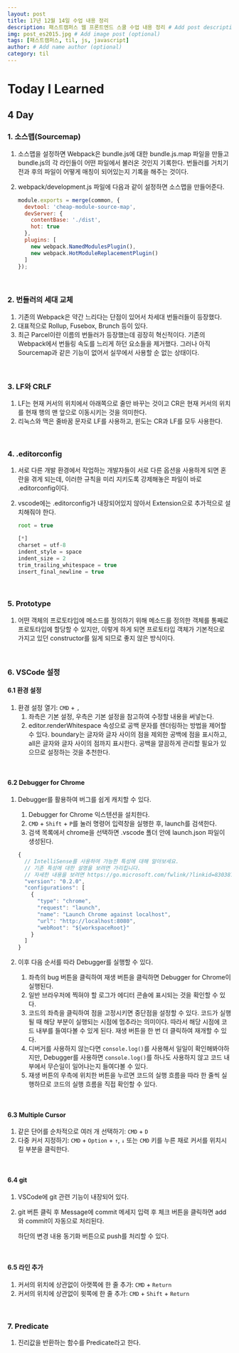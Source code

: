 ```yaml
---
layout: post
title: 17년 12월 14일 수업 내용 정리
description: 패스트캠퍼스 웹 프론트엔드 스쿨 수업 내용 정리 # Add post description (optional)
img: post_es2015.jpg # Add image post (optional)
tags: [패스트캠퍼스, til, js, javascript]
author: # Add name author (optional)
category: til
---
```

# Today I Learned

## 4 Day

### 1. 소스맵(Sourcemap)

1. 소스맵을 설정하면 Webpack은 bundle.js에 대한 bundle.js.map 파일을 만들고 bundle.js의 각 라인들이 어떤 파일에서 불러온 것인지 기록한다. 번들러를 거치기 전과 후의 파일이 어떻게 매칭이 되어있는지 기록을 해주는 것이다.

2. webpack/development.js 파일에 다음과 같이 설정하면 소스맵을 만들어준다.

   ```javascript
   module.exports = merge(common, {
     devtool: 'cheap-module-source-map',
     devServer: {
       contentBase: './dist',
       hot: true
     },
     plugins: [
       new webpack.NamedModulesPlugin(),
       new webpack.HotModuleReplacementPlugin()
     ]
   });
   ```

<br />

### 2. 번들러의 세대 교체

1. 기존의 Webpack은 약간 느리다는 단점이 있어서 차세대 번들러들이 등장했다.
2. 대표적으로 Rollup, Fusebox, Brunch 등이 있다.
3. 최근 Parcel이란 이름의 번들러가 등장했는데 굉장히 혁신적이다. 기존의 Webpack에서 번들링 속도를 느리게 하던 요소들을 제거했다. 그러나 아직 Sourcemap과 같은 기능이 없어서 실무에서 사용할 순 없는 상태이다.

<br />

### 3. LF와 CRLF

1. LF는 현재 커서의 위치에서 아래쪽으로 줄만 바꾸는 것이고 CR은 현재 커서의 위치를 현재 행의 맨 앞으로 이동시키는 것을 의미한다.
2. 리눅스와 맥은 줄바꿈 문자로 LF를 사용하고, 윈도는 CR과 LF를 모두 사용한다.

<br />

### 4. .editorconfig

1. 서로 다른 개발 환경에서 작업하는 개발자들이 서로 다른 옵션을 사용하게 되면 혼란을 겪게 되는데, 이러한 규칙을 미리 지키도록 강제해놓은 파일이 바로 .editorconfig이다.

2. vscode에는 .editorconfig가 내장되어있지 않아서 Extension으로 추가적으로 설치해줘야 한다.

   ```javascript
   root = true

   [*]
   charset = utf-8
   indent_style = space
   indent_size = 2
   trim_trailing_whitespace = true
   insert_final_newline = true
   ```

<br />

### 5. Prototype

1. 어떤 객체의 프로토타입에 메소드를 정의하기 위해 메소드를 정의한 객체를 통째로 프로토타입에 할당할 수 있지만, 이렇게 하게 되면 프로토타입 객체가 기본적으로 가지고 있던 constructor를 잃게 되므로 좋지 않은 방식이다.

<br />

### 6. VSCode 설정

#### 6.1 환경 설정

1. 환경 설정 열기: `CMD` + `,`
   1. 좌측은 기본 설정, 우측은 기본 설정을 참고하여 수정할 내용을 써넣는다.
   2. editor.renderWhitespace 속성으로 공백 문자를 렌더링하는 방법을 제어할 수 있다. boundary는 글자와 글자 사이의 점을 제외한 공백에 점을 표시하고, all은 글자와 글자 사이의 점까지 표시한다. 공백을 깔끔하게 관리할 필요가 있으므로 설정하는 것을 추천한다.

<br />

#### 6.2 Debugger for Chrome

1. Debugger를 활용하여 버그를 쉽게 캐치할 수 있다.

   1. Debugger for Chrome 익스텐션을 설치한다.
   2. `CMD` + `Shift` + `P`를 눌러 명령어 입력창을 실행한 후, launch를 검색한다.
   3. 검색 목록에서 chrome을 선택하면 .vscode 폴더 안에 launch.json 파일이 생성된다.

   ```javascript
   {
     // IntelliSense를 사용하여 가능한 특성에 대해 알아보세요.
     // 기존 특성에 대한 설명을 보려면 가리킵니다.
     // 자세한 내용을 보려면 https://go.microsoft.com/fwlink/?linkid=830387을(를) 방문하세요.
     "version": "0.2.0",
     "configurations": [
       {
         "type": "chrome",
         "request": "launch",
         "name": "Launch Chrome against localhost",
         "url": "http://localhost:8080",
         "webRoot": "${workspaceRoot}"
       }
     ]
   }
   ```

2. 이후 다음 순서를 따라 Debugger를 실행할 수 있다.

   1. 좌측의 bug 버튼을 클릭하여 재생 버튼을 클릭하면 Debugger for Chrome이 실행된다.
   2. 일반 브라우저에 찍혀야 할 로그가 에디터 콘솔에 표시되는 것을 확인할 수 있다.
   3. 코드의 좌측을 클릭하여 점을 고정시키면 중단점을 설정할 수 있다. 코드가 실행될 때 해당 부분이 실행되는 시점에 멈추라는 의미이다. 따라서 해당 시점에 코드 내부를 들여다볼 수 있게 된다. 재생 버튼을 한 번 더 클릭하여 재개할 수 있다.
   4. 디버거를 사용하지 않는다면 `console.log()`를 사용해서 일일이 확인해봐야하지만,  Debugger를 사용하면 `console.log()`를 하나도 사용하지 않고 코드 내부에서 무슨일이 일어나는지 들여다볼 수 있다.
   5. 재생 버튼의 우측에 위치한 버튼을 누르면 코드의 실행 흐름을 따라 한 줄씩 실행하므로 코드의 실행 흐름을 직접 확인할 수 있다.

<br />

#### 6.3 Multiple Cursor

1. 같은 단어를 순차적으로 여러 개 선택하기: `CMD` + `D`
2. 다중 커서 지정하기: `CMD` + `Option` + `↑`, `↓` 또는 `CMD` 키를 누른 채로 커서를 위치시킬 부분을 클릭한다.

<br />

#### 6.4 git

1. VSCode에 git 관련 기능이 내장되어 있다.

2. git 버튼 클릭 후 Message에 commit 메세지 입력 후 체크 버튼을 클릭하면 add와 commit이 자동으로 처리된다.

   하단의 변경 내용 동기화 버튼으로 push를 처리할 수 있다.

<br />

#### 6.5 라인 추가

1. 커서의 위치에 상관없이 아랫쪽에 한 줄 추가: `CMD` + `Return`
2. 커서의 위치에 상관없이 윗쪽에 한 줄 추가: `CMD` + `Shift` + `Return`

<br />

### 7. Predicate

1. 진리값을 반환하는 함수를 Predicate라고 한다.